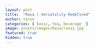 ```yaml
---
layout: post
title:  "Rava | Versatality Redefined"
author: tarun
categories: [ basic, tea, beverage  ]
image: assets/images/Rava/rava1.jpg
featured: true
hidden: true
---
```


